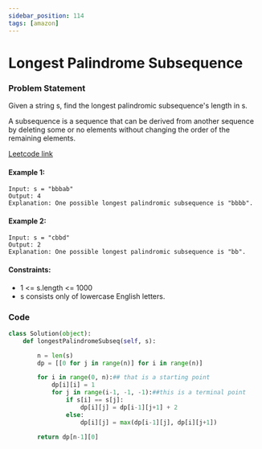```yaml
---
sidebar_position: 114
tags: [amazon]
---
```


# Longest Palindrome Subsequence

### Problem Statement

Given a string s, find the longest palindromic subsequence's length in s.

A subsequence is a sequence that can be derived from another sequence by deleting some or no elements without changing the order of the remaining elements.

[Leetcode link](https://leetcode.com/problems/longest-palindromic-subsequence/)

#### Example 1:

```
Input: s = "bbbab"
Output: 4
Explanation: One possible longest palindromic subsequence is "bbbb".
```

#### Example 2:

```
Input: s = "cbbd"
Output: 2
Explanation: One possible longest palindromic subsequence is "bb".
```

#### Constraints:

- 1 <= s.length <= 1000
- s consists only of lowercase English letters.

### Code

```python title="Python Code"
class Solution(object):
    def longestPalindromeSubseq(self, s):

        n = len(s)
        dp = [[0 for j in range(n)] for i in range(n)]

        for i in range(0, n):## that is a starting point
            dp[i][i] = 1
            for j in range(i-1, -1, -1):##this is a terminal point
                if s[i] == s[j]:
                    dp[i][j] = dp[i-1][j+1] + 2
                else:
                    dp[i][j] = max(dp[i-1][j], dp[i][j+1])

        return dp[n-1][0]
```
